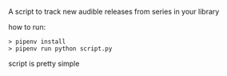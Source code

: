A script to track new audible releases from series in your library

how to run:

```
> pipenv install
> pipenv run python script.py
```

script is pretty simple
